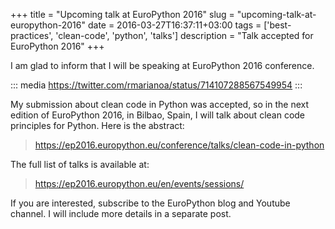 +++
title = "Upcoming talk at EuroPython 2016"
slug = "upcoming-talk-at-europython-2016"
date = 2016-03-27T16:37:11+03:00
tags = ['best-practices', 'clean-code', 'python', 'talks']
description = "Talk accepted for EuroPython 2016"
+++

I am glad to inform that I will be speaking at EuroPython 2016
conference.

::: media
<https://twitter.com/rmarianoa/status/714107288567549954>
:::

My submission about clean code in Python was accepted, so in the next
edition of EuroPython 2016, in Bilbao, Spain, I will talk about clean
code principles for Python. Here is the abstract:

> <https://ep2016.europython.eu/conference/talks/clean-code-in-python>

The full list of talks is available at:

> <https://ep2016.europython.eu/en/events/sessions/>

If you are interested, subscribe to the EuroPython blog and Youtube
channel. I will include more details in a separate post.
